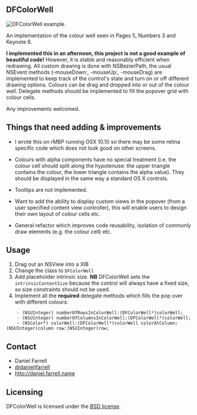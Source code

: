 DFColorWell
-----------

![DFColorWell example.](https://github.com/danieljfarrell/DFColorWell/blob/master/screenshot.png)

An implementation of the colour well seen in Pages 5, Numbers 3 and Keynote 6.

**I implemented this in an afternoon, this project is not a good example of beautiful code!** However, it is stable and reasonably efficient when redrawing. All custom drawing is done with NSBezierPath, the usual NSEvent methods (-mouseDown:, -mouseUp:, -mouseDrag) are implemented to keep track of the control's state and turn on or off different drawing options. Colours can be drag and dropped into or out of the colour well. Delegate methods should be implemented to fill the popover grid with colour cells.

Any improvements welcomed. 

Things that need adding & improvements
--------------------------------------

* I wrote this on rMBP running OSX 10.10 so there may be some retina specific code which does not look good on other screens.

* Colours with alpha components have no special treatment (i.e. the colour cell should split along the hypotenuse: the upper triangle contains the colour, the lower triangle contains the alpha value). They should be displayed in the same way a standard OS X controls.

* Tooltips are not implemented.

* Want to add the ability to display custom views in the popover (from a user specified content view controller), this will enable users to design their own layout of colour cells etc.

* General refactor which improves code reusability, isolation of commonly draw elements (e.g. the colour cell) etc.

Usage
-----

1. Drag out an NSView into a XIB
2. Change the class to `DFColorWell`
3. Add placeholder intrinsic size. **NB** DFColorWell sets the `intrinsicContentSize` because the control will always have a fixed size, so size constraints should not be used.
4. Implement all the **required** delegate methods which fills the pop over with different colours:

```
    - (NSUInteger) numberOfRowsInColorWell:(DFColorWell*)colorWell;
    - (NSUInteger) numberOfColumnsInColorWell:(DFColorWell*)colorWell;
    - (NSColor*) colorWell:(DFColorWell*)colorWell colorAtColumn:(NSUInteger)column row:(NSUInteger)row;
```

Contact
-------
* Daniel Farrell
* [@danieljfarrell](http://twitter.com/danieljfarrell)
* http://daniel.farrell.name

Licensing
---------
DFColorWell is licensed under the [BSD license](http://www.opensource.org/licenses/bsd-license.php).
